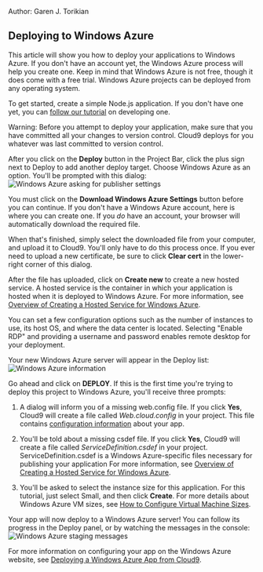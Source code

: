 Author: Garen J. Torikian

## Deploying to Windows Azure

This article will show you how to deploy your applications to Windows Azure. If you don't have an account yet, the Windows Azure process will help you create one. Keep in mind that Windows Azure is not free, though it does come with a free trial. Windows Azure projects can be deployed from any operating system.

To get started, create a simple Node.js application. If you don't have one yet, you can [follow our tutorial](writing_nodejs_hello_world.html) on developing one. 

Warning: Before you attempt to deploy your application, make sure that you have committed all your changes to version control. Cloud9 deploys for you whatever was last committed to version control.

After you click on the **Deploy** button in the Project Bar, click the plus sign next to Deploy to add another deploy target. Choose Windows Azure as an option. You'll be prompted with this dialog:  
![Windows Azure asking for publisher settings](./images/windowsAzureDialog.png)

You must click on the **Download Windows Azure Settings** button before you can continue. If you don't have a Windows Azure account, here is where you can create one. If you _do_ have an account, your browser will automatically download the required file.

When that's finished, simply select the downloaded file from your computer, and upload it to Cloud9. You'll only have to do this process once. If you ever need to upload a new certificate, be sure to click **Clear cert** in the lower-right corner of this dialog.

After the file has uploaded, click on **Create new** to create a new hosted service. A hosted service is the container in which your application is hosted when it is deployed to Windows Azure. For more information, see [Overview of Creating a Hosted Service for Windows Azure](http://msdn.microsoft.com/en-us/library/windowsazure/gg432976.aspx). 

You can set a few configuration options such as the number of instances to use, its host OS, and where the data center is located. Selecting "Enable RDP" and providing a username and password enables remote desktop for your deployment.

Your new Windows Azure server will appear in the Deploy list:  
![Windows Azure information](./images/windowsAzureInfo.png)

Go ahead and click on **DEPLOY**. If this is the first time you're trying to deploy this project to Windows Azure, you'll receive three prompts:

1. A dialog will inform you of a missing web.config file. If you click **Yes**, Cloud9 will create a file called _Web.cloud.config_ in your project. This file contains [configuration information](http://en.wikipedia.org/wiki/Web.config) about your app.

2. You'll be told about a missing csdef file. If you click **Yes**, Cloud9 will create a file called _ServiceDefinition.csdef_ in your project. ServiceDefinition.csdef is a Windows Azure-specific files necessary for publishing your application For more information, see [Overview of Creating a Hosted Service for Windows Azure](http://msdn.microsoft.com/en-us/library/windowsazure/gg432976.aspx).

3. You'll be asked to select the instance size for this application. For this tutorial, just select Small, and then click **Create**. For more details about Windows Azure VM sizes, see [How to Configure Virtual Machine Sizes](http://msdn.microsoft.com/en-us/library/windowsazure/ee814754.aspx).

Your app will now deploy to a Windows Azure server! You can follow its progress in the Deploy panel, or by watching the messages in the console:
![Windows Azure staging messages](./images/windowsAzureStagingOutput.png)

For more information on configuring your app on the Windows Azure website, see [Deploying a Windows Azure App from Cloud9](http://www.windowsazure.com/en-us/develop/nodejs/tutorials/deploying-with-cloud9/).